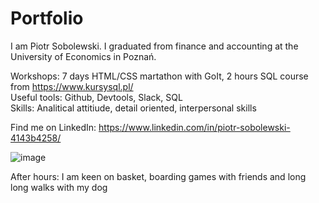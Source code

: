 # Portfolio

I am Piotr Sobolewski. I graduated from finance and accounting at the University of Economics in Poznań.

Workshops: 7 days HTML/CSS martathon with GoIt, 2 hours SQL course from https://www.kursysql.pl/ <br>
Useful tools: Github, Devtools, Slack, SQL <br>
Skills: Analitical attitiude, detail oriented, interpersonal skills <br>

Find me on LinkedIn: https://www.linkedin.com/in/piotr-sobolewski-4143b4258/ <br>

![image](https://user-images.githubusercontent.com/121132379/220452334-e3a5f01f-5fa0-4895-b509-4f33e58052c4.png) <br>

After hours: I am keen on basket, boarding games with friends and long long walks with my dog
